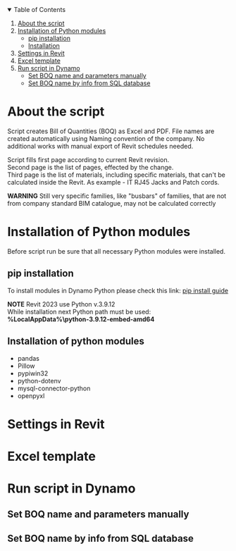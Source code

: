 

<!-- TABLE OF CONTENTS -->
<details open>
  <summary>Table of Contents</summary>
  <ol>
    <li>
      <a href="#about-the-script">About the script</a>
    </li>
    <li>
      <a href="#installation-of-python-modules">Installation of Python modules</a>
      <ul>
        <li><a href="#pip-installation">pip installation</a></li>
        <li><a href="#installation-of-python-modules">Installation</a></li>
      </ul>
    </li>
    <li><a href="#settings-in-revit">Settings in Revit</a></li>
    <li><a href="#excel-template">Excel template</a></li>
    <li>
      <a href="#run-script-in-dynamo">Run script in Dynamo</a>
      <ul>
        <li><a href="#set-boq-name-and-parameters-manually">Set BOQ name and parameters manually</a></li>
        <li><a href="#set-boq-name-by-info-from-sql-database">Set BOQ name by info from SQL database</a></li>
      <ul>
    </li>
  </ol>
</details>

# About the script
Script creates Bill of Quantities (BOQ) as Excel and PDF.
File names are created automatically using Naming convention of the company.
No additional works with manual export of Revit schedules needed.

Script fills first page according to current Revit revision.  
Second page is the list of pages, effected by the change.  
Third page is the list of materials, including specific materials, that can't be calculated inside the Revit. As example - IT RJ45 Jacks and Patch cords.

**WARNING**
Still very specific families, like "busbars" of families, that are not from company standard BIM catalogue, may not be calculated correctly

# Installation of Python modules
Before script run be sure that all necessary Python modules were installed.

## **pip** installation
To install modules in Dynamo Python please check this link:
[pip install guide](https://github.com/DynamoDS/Dynamo/wiki/Customizing-Dynamo's-Python-3-installation)

**NOTE**
Revit 2023 use Python v.3.9.12  
While installation next Python path must be used:  
**%LocalAppData%\python-3.9.12-embed-amd64**

## Installation of python modules
  - pandas
  - Pillow
  - pypiwin32
  - python-dotenv
  - mysql-connector-python
  - openpyxl

# Settings in Revit

# Excel template

# Run script in Dynamo

## Set BOQ name and parameters manually

## Set BOQ name by info from SQL database
